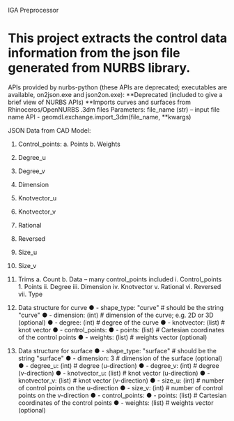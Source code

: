 IGA Preprocessor
# This project extracts the control data information from the json file generated from NURBS library.

APIs provided by nurbs-python (these APIs are deprecated; executables are available, on2json.exe and json2on.exe):
**Deprecated (included to give a brief view of NURBS APIs)
**Imports curves and surfaces from Rhinoceros/OpenNURBS .3dm files
  Parameters:	file_name (str) – input file name
API - geomdl.exchange.import_3dm(file_name, **kwargs)


JSON Data from CAD Model:
1.	Control_points:
      a.	Points
      b.	Weights
2.	Degree_u
3.	Degree_v
4.	Dimension
5.	Knotvector_u
6.	Knotvector_v
7.	Rational
8.	Reversed
9.	Size_u
10.	Size_v
11.	Trims
      a.	Count
      b.	Data – many control_points included
          i.	Control_points
              1.	Points
          ii.	Degree
          iii.	Dimension
          iv.	Knotvector
          v.	Rational 
          vi.	Reversed
          vii.	Type
      
12.	Data structure for curve
●	- shape_type: "curve"   # should be the string "curve"
●	- dimension: (int)      # dimension of the curve; e.g. 2D or 3D (optional)
●	- degree: (int)         # degree of the curve
●	- knotvector: (list)    # knot vector
●	- control_points:
●	  - points: (list)      # Cartesian coordinates of the control points
●	  - weights: (list)     # weights vector (optional)
13.	Data structure for surface
●	- shape_type: "surface"   # should be the string "surface"
●	- dimension: 3            # dimension of the surface (optional) 
●	- degree_u: (int)         # degree (u-direction)
●	- degree_v: (int)         # degree (v-direction)
●	- knotvector_u: (list)    # knot vector (u-direction)
●	- knotvector_v: (list)    # knot vector (v-direction)
●	- size_u: (int)           # number of control points on the u-direction
●	- size_v: (int)           # number of control points on the v-direction
●	- control_points:
●	  - points: (list)        # Cartesian coordinates of the control points
●	  - weights: (list)       # weights vector (optional)
